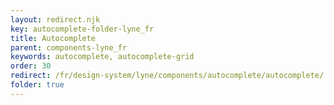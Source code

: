 ```yaml
---
layout: redirect.njk
key: autocomplete-folder-lyne_fr
title: Autocomplete
parent: components-lyne_fr
keywords: autocomplete, autocomplete-grid
order: 30
redirect: /fr/design-system/lyne/components/autocomplete/autocomplete/
folder: true
---
```

